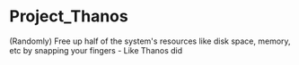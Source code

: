 # Project_Thanos
(Randomly) Free up half of the system's resources like disk space, memory, etc by snapping your fingers - Like Thanos did
